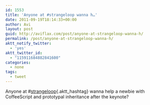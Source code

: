 ```yaml
---
id: 1553
title: 'Anyone at #strangeloop wanna h…'
date: 2011-09-19T18:14:33+00:00
author: Avi
layout: post
guid: http://aviflax.com/post/anyone-at-strangeloop-wanna-h/
permalink: /post/anyone-at-strangeloop-wanna-h/
aktt_notify_twitter:
  - 'yes'
aktt_twitter_id:
  - "115911684882841600"
categories:
  - none
tags:
  - tweet
---
```

Anyone at #[strangeloop](http://search.twitter.com/search?q=%23strangeloop){.aktt_hashtag} wanna help a newbie with CoffeeScript and prototypal inheritance after the keynote?